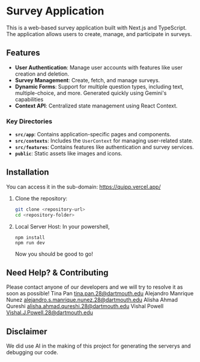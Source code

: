 # Survey Application

This is a web-based survey application built with Next.js and TypeScript. The application allows users to create, manage, and participate in surveys.

## Features

- **User Authentication**: Manage user accounts with features like user creation and deletion.
- **Survey Management**: Create, fetch, and manage surveys.
- **Dynamic Forms**: Support for multiple question types, including text, multiple-choice, and more. Generated quickly using Gemini's capabilities
- **Context API**: Centralized state management using React Context.

### Key Directories

- **`src/app`**: Contains application-specific pages and components.
- **`src/contexts`**: Includes the `UserContext` for managing user-related state.
- **`src/features`**: Contains features like authentication and survey services.
- **`public`**: Static assets like images and icons.

## Installation
You can access it in the sub-domain: https://quipp.vercel.app/ 
1. Clone the repository:
   ```bash
   git clone <repository-url>
   cd <repository-folder>
   ```
2. Local Server Host:
In your powershell,
    ```
    npm install
    npm run dev
    ```
    Now you should be good to go!

## Need Help? & Contributing
Please contact anyone of our developers and we will try to resolve it as soon as possible!
Tina Pan <tina.pan.28@dartmouth.edu>
Alejandro Manrique Nunez <alejandro.s.manrique.nunez.28@dartmouth.edu>
Alisha Ahmad Qureshi <alisha.ahmad.qureshi.28@dartmouth.edu>
Vishal Powell <Vishal.J.Powell.28@dartmouth.edu>

## Disclaimer
We did use AI in the making of this project for generating the serverys and debugging our code.